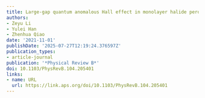 ```yaml
---
title: Large-gap quantum anomalous Hall effect in monolayer halide perovskite
authors:
- Zeyu Li
- Yulei Han
- Zhenhua Qiao
date: '2021-11-01'
publishDate: '2025-07-27T12:19:24.376597Z'
publication_types:
- article-journal
publication: '*Physical Review B*'
doi: 10.1103/PhysRevB.104.205401
links:
- name: URL
  url: https://link.aps.org/doi/10.1103/PhysRevB.104.205401
---
```

